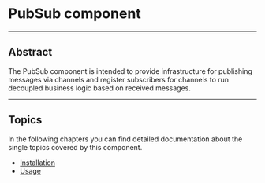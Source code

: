 # PubSub component

<hr class="blockspace">

## Abstract

The PubSub component is intended to provide infrastructure for publishing messages via channels and register subscribers for channels to run decoupled 
business logic based on received messages.
 
<hr class="blockspace">
 
## Topics

In the following chapters you can find detailed documentation about the single topics covered by this component.

* [Installation](/docs/pubsub/installation.html)
* [Usage](/docs/pubsub/usage.html)
